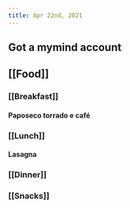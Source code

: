 ```yaml
---
title: Apr 22nd, 2021
---
```


## Got a mymind account
## [[Food]]
### [[Breakfast]]
#### Paposeco torrado e café
### [[Lunch]]
#### Lasagna
### [[Dinner]]
### [[Snacks]]
